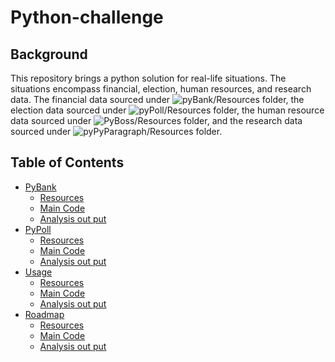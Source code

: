 # Python-challenge

## Background
This repository brings a python solution for real-life situations. The situations encompass financial, election, human resources, and research data. The financial data sourced under ![pyBank/Resources](PyBank/Resources/) folder, the election data sourced under ![pyPoll/Resources](PyPoll/Resources) folder, the human resource data sourced under ![PyBoss/Resources](PyBoss/Resources) folder, and the research data sourced under ![pyPyParagraph/Resources](PyParagraph/Resources) folder. 


<!-- TABLE OF CONTENTS -->
## Table of Contents

* [PyBank](#PyBank)
  * [Resources](#Resources)
  * [Main Code](#main.py)
  * [Analysis out put](#installation)
* [PyPoll](#PyPoll)
  * [Resources](#Resources)
  * [Main Code](#main.py)
  * [Analysis out put](#installation)
* [Usage](#usage)
  * [Resources](#Resources)
  * [Main Code](#main.py)
  * [Analysis out put](#installation)
* [Roadmap](#roadmap)
  * [Resources](#Resources)
  * [Main Code](#main.py)
  * [Analysis out put](#installation)
